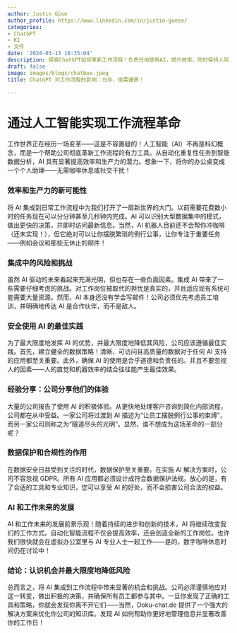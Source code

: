 ```yaml
---
author: Justin Güse
author_profile: https://www.linkedin.com/in/justin-guese/
categories:
- ChatGPT
- KI
- 文件
date: '2024-03-13 18:35:04'
description: 探索ChatGPT如何革新工作流程！负责任地使用AI，提升效率，同时保持人际互动。
draft: false
image: images/blogs/chatbox.jpeg
title: ChatGPT 对工作流程的影响：允许，但需谨慎！

---
```

# 通过人工智能实现工作流程革命

工作世界正在经历一场变革——这是不容置疑的！人工智能（AI）不再是科幻概念，而是一个帮助公司彻底革新工作流程的有力工具。从自动化重复性任务到智能数据分析，AI 具有显著提高效率和生产力的潜力。想象一下，将你的办公桌变成一个个人助理——无需咖啡休息或社交干扰！

### 效率和生产力的新可能性

将 AI 集成到日常工作流程中为我们打开了一扇新世界的大门。以前需要花费数小时的任务现在可以分分钟甚至几秒钟内完成。AI 可以识别大型数据集中的模式，做出更快的决策，并即时访问最新信息。当然，AI 机器人目前还不会帮你冲咖啡（还未实现！），但它绝对可以让你摆脱繁琐的例行公事，让你专注于重要任务——例如会议和那些无休止的邮件！

### 集成中的风险和挑战

虽然 AI 驱动的未来看起来充满光明，但也存在一些负面因素。集成 AI 带来了一些需要仔细考虑的挑战。对工作岗位被取代的担忧是真实的，并且适应现有系统可能需要大量资源。然而，AI 本身还没有学会写邮件！公司必须优先考虑员工培训，并明确地传达 AI 是合作伙伴，而不是敌人。

### 安全使用 AI 的最佳实践

为了最大限度地发挥 AI 的优势，并最大限度地降低其风险，公司应该遵循最佳实践。首先，建立健全的数据策略！清晰、可访问且高质量的数据对于任何 AI 支持的应用都至关重要。此外，确保 AI 的使用是合乎道德和负责任的。并且不要忽视人的因素——人的直觉和机器效率的结合往往能产生最佳效果。

### 经验分享：公司分享他们的体验

大量的公司报告了使用 AI 的积极体验。从更快地处理客户咨询到简化内部流程，公司都在从中受益。一家公司将过渡到 AI 描述为“让员工摆脱例行公事的束缚”，而另一家公司则称之为“隧道尽头的光明”。显然，谁不想成为这场革命的一部分呢？

### 数据保护和合规性的作用

在数据安全日益受到关注的时代，数据保护至关重要。在实施 AI 解决方案时，公司不容忽视 GDPR。所有 AI 应用都必须设计成符合数据保护法规。放心的是，有了合适的工具和专业知识，您可以享受 AI 的好处，而不会损害公司合法的权益。

### AI 和工作未来的发展

AI 和工作未来的发展前景乐观！随着持续的进步和创新的技术，AI 将继续改变我们的工作方式。自动化智能流程不仅会提高效率，还会创造全新的工作岗位。也许我们很快就会在虚拟办公室里与 AI 专业人士一起工作——是的，数字咖啡休息时间仍在讨论中！

### 结论：认识机会并最大限度地降低风险

总而言之，将 AI 集成到工作流程中带来显著的机会和挑战。公司必须谨慎地应对这一转变，做出积极的决策，并确保所有员工都参与其中。一旦你发现了正确的工具和策略，你就会发现你离不开它们——当然，Doku-chat.de 提供了一个强大的解决方案来优化你公司的知识库。发现 AI 如何帮助你更好地管理信息并显著改善你的工作日！
